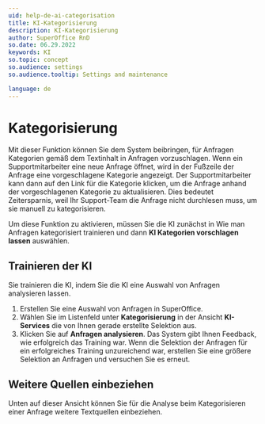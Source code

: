 ```yaml
---
uid: help-de-ai-categorisation
title: KI-Kategorisierung
description: KI-Kategorisierung
author: SuperOffice RnD
so.date: 06.29.2022
keywords: KI
so.topic: concept
so.audience: settings
so.audience.tooltip: Settings and maintenance

language: de
---
```


# Kategorisierung

Mit dieser Funktion können Sie dem System beibringen, für Anfragen Kategorien gemäß dem Textinhalt in Anfragen vorzuschlagen. Wenn ein Supportmitarbeiter eine neue Anfrage öffnet, wird in der Fußzeile der Anfrage eine vorgeschlagene Kategorie angezeigt. Der Supportmitarbeiter kann dann auf den Link für die Kategorie klicken, um die Anfrage anhand der vorgeschlagenen Kategorie zu aktualisieren. Dies bedeutet Zeitersparnis, weil Ihr Support-Team die Anfrage nicht durchlesen muss, um sie manuell zu kategorisieren.

Um diese Funktion zu aktivieren, müssen Sie die KI zunächst in Wie man Anfragen kategorisiert trainieren und dann **KI Kategorien vorschlagen lassen** auswählen.

## Trainieren der KI

Sie trainieren die KI, indem Sie die KI eine Auswahl von Anfragen analysieren lassen.

1. Erstellen Sie eine Auswahl von Anfragen in SuperOffice.
2. Wählen Sie im Listenfeld unter **Kategorisierung** in der Ansicht **KI-Services** die von Ihnen gerade erstellte Selektion aus.
3. Klicken Sie auf **Anfragen analysieren**. Das System gibt Ihnen Feedback, wie erfolgreich das Training war. Wenn die Selektion der Anfragen für ein erfolgreiches Training unzureichend war, erstellen Sie eine größere Selektion an Anfragen und versuchen Sie es erneut.

## Weitere Quellen einbeziehen

Unten auf dieser Ansicht können Sie für die Analyse beim Kategorisieren einer Anfrage weitere Textquellen einbeziehen.

